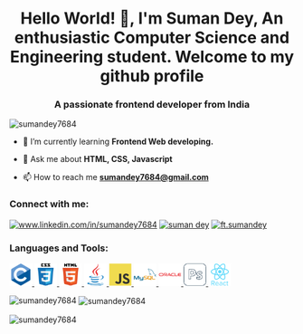 <h1 align="center">Hello World! 👋, I'm Suman Dey, An enthusiastic Computer Science and Engineering student. Welcome to my github profile</h1>
<h3 align="center">A passionate frontend developer from India</h3>

<p align="left"> <img src="https://komarev.com/ghpvc/?username=sumandey7684&label=Profile%20views&color=0e75b6&style=flat" alt="sumandey7684" /> </p>

- 🌱 I’m currently learning **Frontend Web developing.**

- 💬 Ask me about **HTML, CSS, Javascript**

- 📫 How to reach me **sumandey7684@gmail.com**

<h3 align="left">Connect with me:</h3>
<p align="left">
<a href="https://linkedin.com/in/www.linkedin.com/in/sumandey7684" target="blank"><img align="center" src="https://raw.githubusercontent.com/rahuldkjain/github-profile-readme-generator/master/src/images/icons/Social/linked-in-alt.svg" alt="www.linkedin.com/in/sumandey7684" height="30" width="40" /></a>
<a href="https://fb.com/suman dey" target="blank"><img align="center" src="https://raw.githubusercontent.com/rahuldkjain/github-profile-readme-generator/master/src/images/icons/Social/facebook.svg" alt="suman dey" height="30" width="40" /></a>
<a href="https://instagram.com/ft.sumandey" target="blank"><img align="center" src="https://raw.githubusercontent.com/rahuldkjain/github-profile-readme-generator/master/src/images/icons/Social/instagram.svg" alt="ft.sumandey" height="30" width="40" /></a>
</p>

<h3 align="left">Languages and Tools:</h3>
<p align="left"> <a href="https://www.cprogramming.com/" target="_blank" rel="noreferrer"> <img src="https://raw.githubusercontent.com/devicons/devicon/master/icons/c/c-original.svg" alt="c" width="40" height="40"/> </a> <a href="https://www.w3schools.com/css/" target="_blank" rel="noreferrer"> <img src="https://raw.githubusercontent.com/devicons/devicon/master/icons/css3/css3-original-wordmark.svg" alt="css3" width="40" height="40"/> </a> <a href="https://www.w3.org/html/" target="_blank" rel="noreferrer"> <img src="https://raw.githubusercontent.com/devicons/devicon/master/icons/html5/html5-original-wordmark.svg" alt="html5" width="40" height="40"/> </a> <a href="https://www.java.com" target="_blank" rel="noreferrer"> <img src="https://raw.githubusercontent.com/devicons/devicon/master/icons/java/java-original.svg" alt="java" width="40" height="40"/> </a> <a href="https://developer.mozilla.org/en-US/docs/Web/JavaScript" target="_blank" rel="noreferrer"> <img src="https://raw.githubusercontent.com/devicons/devicon/master/icons/javascript/javascript-original.svg" alt="javascript" width="40" height="40"/> </a> <a href="https://www.mysql.com/" target="_blank" rel="noreferrer"> <img src="https://raw.githubusercontent.com/devicons/devicon/master/icons/mysql/mysql-original-wordmark.svg" alt="mysql" width="40" height="40"/> </a> <a href="https://www.oracle.com/" target="_blank" rel="noreferrer"> <img src="https://raw.githubusercontent.com/devicons/devicon/master/icons/oracle/oracle-original.svg" alt="oracle" width="40" height="40"/> </a> <a href="https://www.photoshop.com/en" target="_blank" rel="noreferrer"> <img src="https://raw.githubusercontent.com/devicons/devicon/master/icons/photoshop/photoshop-line.svg" alt="photoshop" width="40" height="40"/> </a> <a href="https://reactjs.org/" target="_blank" rel="noreferrer"> <img src="https://raw.githubusercontent.com/devicons/devicon/master/icons/react/react-original-wordmark.svg" alt="react" width="40" height="40"/> </a> </p>

<p><img align="left" src="https://github-readme-stats.vercel.app/api/top-langs?username=sumandey7684&show_icons=true&locale=en&layout=compact" alt="sumandey7684" /></p>

<p>&nbsp;<img align="center" src="https://github-readme-stats.vercel.app/api?username=sumandey7684&show_icons=true&locale=en" alt="sumandey7684" /></p>

<p><img align="center" src="https://github-readme-streak-stats.herokuapp.com/?user=sumandey7684&" alt="sumandey7684" /></p>
